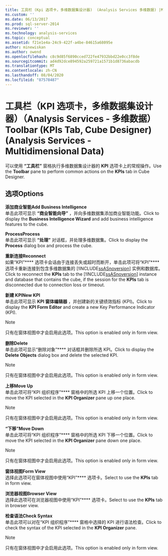 ```yaml
---
title: 工具栏 (Kpi 选项卡，多维数据集设计器)  (Analysis Services 多维数据) |Microsoft Docs
ms.custom: ''
ms.date: 06/13/2017
ms.prod: sql-server-2014
ms.reviewer: ''
ms.technology: analysis-services
ms.topic: conceptual
ms.assetid: f21e1e4a-24c9-422f-a4be-84615a68095e
author: minewiskan
ms.author: owend
ms.openlocfilehash: c8c9d85f6890cced722fe47932bbd22e0cc3f8de
ms.sourcegitcommit: ad4d92dce894592a259721a1571b1d8736abacdb
ms.translationtype: MT
ms.contentlocale: zh-CN
ms.lasthandoff: 08/04/2020
ms.locfileid: "87578487"
---
```

# <a name="toolbar-kpis-tab-cube-designer-analysis-services---multidimensional-data"></a><span data-ttu-id="3b2ee-102">工具栏（KPI 选项卡，多维数据集设计器）（Analysis Services - 多维数据）</span><span class="sxs-lookup"><span data-stu-id="3b2ee-102">Toolbar (KPIs Tab, Cube Designer) (Analysis Services - Multidimensional Data)</span></span>
  <span data-ttu-id="3b2ee-103">可以使用 **“工具栏”** 窗格执行多维数据集设计器的 **KPI** 选项卡上的常规操作。</span><span class="sxs-lookup"><span data-stu-id="3b2ee-103">Use the **Toolbar** pane to perform common actions on the **KPIs** tab in Cube Designer.</span></span>  
  
## <a name="options"></a><span data-ttu-id="3b2ee-104">选项</span><span class="sxs-lookup"><span data-stu-id="3b2ee-104">Options</span></span>  
 <span data-ttu-id="3b2ee-105">**添加商业智能**</span><span class="sxs-lookup"><span data-stu-id="3b2ee-105">**Add Business Intelligence**</span></span>  
 <span data-ttu-id="3b2ee-106">单击此项可显示 **“商业智能向导”** ，并向多维数据集添加商业智能功能。</span><span class="sxs-lookup"><span data-stu-id="3b2ee-106">Click to display the **Business Intelligence Wizard** and add business intelligence features to the cube.</span></span>  
  
 <span data-ttu-id="3b2ee-107">**Process**</span><span class="sxs-lookup"><span data-stu-id="3b2ee-107">**Process**</span></span>  
 <span data-ttu-id="3b2ee-108">单击此项可显示 **“处理”** 对话框，并处理多维数据集。</span><span class="sxs-lookup"><span data-stu-id="3b2ee-108">Click to display the **Process** dialog box and process the cube.</span></span>  
  
 <span data-ttu-id="3b2ee-109">**重新连接**</span><span class="sxs-lookup"><span data-stu-id="3b2ee-109">**Reconnect**</span></span>  
 <span data-ttu-id="3b2ee-110">如果“KPI”\*\*\*\* 选项卡会话由于连接丢失或超时而断开，单击此项可将“KPI”\*\*\*\* 选项卡重新连接到包含多维数据集的 [!INCLUDE[ssASnoversion](../includes/ssasnoversion-md.md)] 实例和数据库。</span><span class="sxs-lookup"><span data-stu-id="3b2ee-110">Click to reconnect the **KPIs** tab to the [!INCLUDE[ssASnoversion](../includes/ssasnoversion-md.md)] instance and database that contains the cube, if the session for the **KPIs** tab is disconnected due to connection loss or timeout.</span></span>  
  
 <span data-ttu-id="3b2ee-111">**新建 KPI**</span><span class="sxs-lookup"><span data-stu-id="3b2ee-111">**New KPI**</span></span>  
 <span data-ttu-id="3b2ee-112">单击此项可显示 **KPI 窗体编辑器** ，并创建新的关键绩效指标 (KPI)。</span><span class="sxs-lookup"><span data-stu-id="3b2ee-112">Click to display the **KPI Form Editor** and create a new Key Performance Indicator (KPI).</span></span>  
  
> [!NOTE]  
>  <span data-ttu-id="3b2ee-113">只有在窗体视图中才会启用此选项。</span><span class="sxs-lookup"><span data-stu-id="3b2ee-113">This option is enabled only in form view.</span></span>  
  
 <span data-ttu-id="3b2ee-114">**删除**</span><span class="sxs-lookup"><span data-stu-id="3b2ee-114">**Delete**</span></span>  
 <span data-ttu-id="3b2ee-115">单击此项可显示“删除对象”\*\*\*\* 对话框并删除所选 KPI。</span><span class="sxs-lookup"><span data-stu-id="3b2ee-115">Click to display the **Delete Objects** dialog box and delete the selected KPI.</span></span>  
  
> [!NOTE]  
>  <span data-ttu-id="3b2ee-116">只有在窗体视图中才会启用此选项。</span><span class="sxs-lookup"><span data-stu-id="3b2ee-116">This option is enabled only in form view.</span></span>  
  
 <span data-ttu-id="3b2ee-117">**上移**</span><span class="sxs-lookup"><span data-stu-id="3b2ee-117">**Move Up**</span></span>  
 <span data-ttu-id="3b2ee-118">单击此项可将“KPI 组织程序”\*\*\*\* 窗格中的所选 KPI 上移一个位置。</span><span class="sxs-lookup"><span data-stu-id="3b2ee-118">Click to move the KPI selected in the **KPI Organizer** pane up one place.</span></span>  
  
> [!NOTE]  
>  <span data-ttu-id="3b2ee-119">只有在窗体视图中才会启用此选项。</span><span class="sxs-lookup"><span data-stu-id="3b2ee-119">This option is enabled only in form view.</span></span>  
  
 <span data-ttu-id="3b2ee-120">**“下移”**</span><span class="sxs-lookup"><span data-stu-id="3b2ee-120">**Move Down**</span></span>  
 <span data-ttu-id="3b2ee-121">单击此项可将“KPI 组织程序”\*\*\*\* 窗格中的所选 KPI 下移一个位置。</span><span class="sxs-lookup"><span data-stu-id="3b2ee-121">Click to move the KPI selected in the **KPI Organizer** pane down one place.</span></span>  
  
> [!NOTE]  
>  <span data-ttu-id="3b2ee-122">只有在窗体视图中才会启用此选项。</span><span class="sxs-lookup"><span data-stu-id="3b2ee-122">This option is enabled only in form view.</span></span>  
  
 <span data-ttu-id="3b2ee-123">**窗体视图**</span><span class="sxs-lookup"><span data-stu-id="3b2ee-123">**Form View**</span></span>  
 <span data-ttu-id="3b2ee-124">选择此选项可在窗体视图中使用“KPI”\*\*\*\* 选项卡。</span><span class="sxs-lookup"><span data-stu-id="3b2ee-124">Select to use the **KPIs** tab in form view.</span></span>  
  
 <span data-ttu-id="3b2ee-125">**浏览器视图**</span><span class="sxs-lookup"><span data-stu-id="3b2ee-125">**Browser View**</span></span>  
 <span data-ttu-id="3b2ee-126">选择此选项可在浏览器视图中使用“KPI”\*\*\*\* 选项卡。</span><span class="sxs-lookup"><span data-stu-id="3b2ee-126">Select to use the **KPIs** tab in browser view.</span></span>  
  
 <span data-ttu-id="3b2ee-127">**检查语法**</span><span class="sxs-lookup"><span data-stu-id="3b2ee-127">**Check Syntax**</span></span>  
 <span data-ttu-id="3b2ee-128">单击此项可以对在“KPI 组织程序”\*\*\*\* 窗格中选择的 KPI 进行语法检查。</span><span class="sxs-lookup"><span data-stu-id="3b2ee-128">Click to check the syntax of the KPI selected in the **KPI Organizer** pane.</span></span>  
  
> [!NOTE]  
>  <span data-ttu-id="3b2ee-129">只有在窗体视图中才会启用此选项。</span><span class="sxs-lookup"><span data-stu-id="3b2ee-129">This option is enabled only in form view.</span></span>  
  
  

